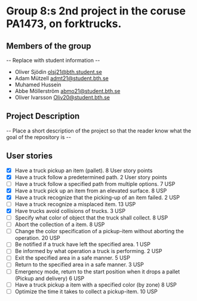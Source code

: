# Group 8:s 2nd project in the coruse PA1473, on forktrucks.

## Members of the group

-- Replace with student information --

- Oliver Sjödin olsj21@bth.student.se
- Adam Mützell admt21@student.bth.se
- Muhamed Hussein
- Abbe Möllerström abmo21@student.bth.se
- Oliver Ivarsson Oliv20@student.bth.se

## Project Description

-- Place a short description of the project so that the reader know what the goal of the repository is --

## User stories

- [x] Have a truck pickup an item (pallet). 8 User story points
- [x] Have a truck follow a predetermined path. 2 User story points
- [ ] Have a truck follow a specified path from multiple options. 7 USP
- [x] Have a truck pick up an item from an elevated surface. 8 USP
- [x] Have a truck recognize that the picking-up of an item failed. 2 USP
- [ ] Have a truck recognize a misplaced item. 13 USP
- [x] Have trucks avoid collisions of trucks. 3 USP
- [ ] Specify what color of object that the truck shall collect. 8 USP
- [ ] Abort the collection of a item. 8 USP
- [ ] Change the color specification of a pickup-item without aborting the operation. 20 USP
- [ ] Be notified if a truck have left the specified area. 1 USP
- [ ] Be informed by what operation a truck is performing. 2 USP
- [ ] Exit the specified area in a safe manner. 5 USP
- [ ] Return to the specified area in a safe manner. 3 USP
- [ ] Emergency mode, return to the start position when it drops a pallet (Pickup and delivery) 6 USP
- [ ] Have a truck pickup a item with a specified color (by zone) 8 USP
- [ ] Optimize the time it takes to collect a pickup-item. 10 USP
